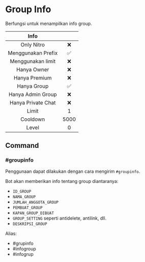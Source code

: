 # Group Info

Berfungsi untuk menampilkan info group.

|                       Info                        |      |
| :-----------------------------------------------: | :--: |
| <div class="label license nitro">Only Nitro</div> |  ❌  |
|                Menggunakan Prefix                 |  ✅  |
|                 Menggunakan limit                 |  ❌  |
|                    Hanya Owner                    |  ❌  |
|                   Hanya Premium                   |  ❌  |
|                    Hanya Group                    |  ✅  |
|                 Hanya Admin Group                 |  ❌  |
|                Hanya Private Chat                 |  ❌  |
|                       Limit                       |  1   |
|                     Cooldown                      | 5000 |
|                       Level                       |  0   |

## Command

### #groupinfo

Penggunaan dapat dilakukan dengan cara mengirim `#groupinfo`.

Bot akan memberikan info tentang group diantaranya:

- `ID_GROUP`
- `NAMA_GROUP`
- `JUMLAH_ANGGOTA_GROUP`
- `PEMBUAT_GROUP`
- `KAPAN_GROUP_DIBUAT`
- `GROUP_SETTING` seperti antidelete, antilink, dll.
- `DESKRIPSI_GROUP`

Alias:

- #grupinfo
- #infogroup
- #infogrup
